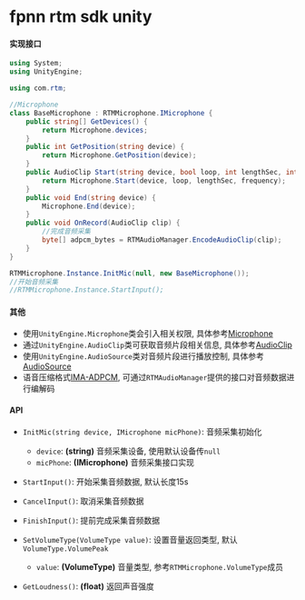# fpnn rtm sdk unity #

#### 实现接口 ####
```c#
using System;
using UnityEngine;

using com.rtm;

//Microphone
class BaseMicrophone : RTMMicrophone.IMicrophone {
    public string[] GetDevices() {
        return Microphone.devices;
    }
    public int GetPosition(string device) {
        return Microphone.GetPosition(device);
    }
    public AudioClip Start(string device, bool loop, int lengthSec, int frequency) {
        return Microphone.Start(device, loop, lengthSec, frequency);
    }
    public void End(string device) {
        Microphone.End(device);
    }
    public void OnRecord(AudioClip clip) {
        //完成音频采集
        byte[] adpcm_bytes = RTMAudioManager.EncodeAudioClip(clip);
    }
}

RTMMicrophone.Instance.InitMic(null, new BaseMicrophone());
//开始音频采集
//RTMMicrophone.Instance.StartInput();
```

#### 其他 ####
* 使用`UnityEngine.Microphone`类会引入相关权限, 具体参考[Microphone](https://docs.unity3d.com/ScriptReference/Microphone.html)
* 通过`UnityEngine.AudioClip`类可获取音频片段相关信息, 具体参考[AudioClip](https://docs.unity3d.com/ScriptReference/AudioClip.html)
* 使用`UnityEngine.AudioSource`类对音频片段进行播放控制, 具体参考[AudioSource](https://docs.unity3d.com/ScriptReference/AudioSource.html)
* 语音压缩格式[IMA-ADPCM](https://wiki.multimedia.cx/index.php/IMA_ADPCM), 可通过`RTMAudioManager`提供的接口对音频数据进行编解码

#### API ####
* `InitMic(string device, IMicrophone micPhone)`: 音频采集初始化
    * `device`: **(string)** 音频采集设备, 使用默认设备传`null`
    * `micPhone`: **(IMicrophone)** 音频采集接口实现

* `StartInput()`: 开始采集音频数据, 默认长度15s

* `CancelInput()`: 取消采集音频数据

* `FinishInput()`: 提前完成采集音频数据

* `SetVolumeType(VolumeType value)`: 设置音量返回类型, 默认`VolumeType.VolumePeak`
    * `value`: **(VolumeType)** 音量类型, 参考`RTMMicrophone.VolumeType`成员

* `GetLoudness()`: **(float)** 返回声音强度
